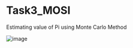 # Task3_MOSI
Estimating value of Pi using Monte Carlo Method

![image](https://user-images.githubusercontent.com/46711970/79118431-1f408d00-7db8-11ea-897e-9d67d14d9dd3.png)
